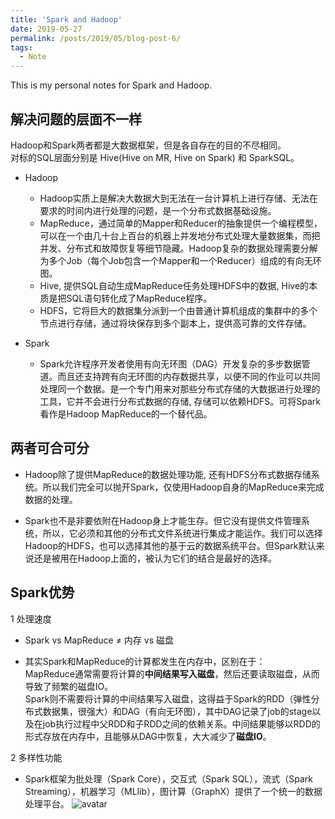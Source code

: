 ```yaml
---
title: 'Spark and Hadoop'
date: 2019-05-27
permalink: /posts/2019/05/blog-post-6/
tags:
  - Note
---
```


This is my personal notes for Spark and Hadoop.


解决问题的层面不一样
------------------
Hadoop和Spark两者都是大数据框架，但是各自存在的目的不尽相同。  
对标的SQL层面分别是 Hive(Hive on MR, Hive on Spark) 和 SparkSQL。

* Hadoop
  * Hadoop实质上是解决大数据大到无法在一台计算机上进行存储、无法在要求的时间内进行处理的问题，是一个分布式数据基础设施。  
  * MapReduce，通过简单的Mapper和Reducer的抽象提供一个编程模型，可以在一个由几十台上百台的机器上并发地分布式处理大量数据集，而把并发、分布式和故障恢复等细节隐藏。Hadoop复杂的数据处理需要分解为多个Job（每个Job包含一个Mapper和一个Reducer）组成的有向无环图。
  * Hive, 提供SQL自动生成MapReduce任务处理HDFS中的数据, Hive的本质是把SQL语句转化成了MapReduce程序。   
  * HDFS，它将巨大的数据集分派到一个由普通计算机组成的集群中的多个节点进行存储，通过将块保存到多个副本上，提供高可靠的文件存储。  

* Spark
  * Spark允许程序开发者使用有向无环图（DAG）开发复杂的多步数据管道。而且还支持跨有向无环图的内存数据共享，以便不同的作业可以共同处理同一个数据。是一个专门用来对那些分布式存储的大数据进行处理的工具，它并不会进行分布式数据的存储, 存储可以依赖HDFS。可将Spark看作是Hadoop MapReduce的一个替代品。


两者可合可分
-----------

* Hadoop除了提供MapReduce的数据处理功能, 还有HDFS分布式数据存储系统。所以我们完全可以抛开Spark，仅使用Hadoop自身的MapReduce来完成数据的处理。

* Spark也不是非要依附在Hadoop身上才能生存。但它没有提供文件管理系统，所以，它必须和其他的分布式文件系统进行集成才能运作。我们可以选择Hadoop的HDFS，也可以选择其他的基于云的数据系统平台。但Spark默认来说还是被用在Hadoop上面的，被认为它们的结合是最好的选择。


Spark优势
--------

1 处理速度

* Spark vs MapReduce ≠ 内存 vs 磁盘
    
* 其实Spark和MapReduce的计算都发生在内存中，区别在于：  
MapReduce通常需要将计算的**中间结果写入磁盘**，然后还要读取磁盘，从而导致了频繁的磁盘IO。  
Spark则不需要将计算的中间结果写入磁盘，这得益于Spark的RDD（弹性分布式数据集，很强大）和DAG（有向无环图），其中DAG记录了job的stage以及在job执行过程中父RDD和子RDD之间的依赖关系。中间结果能够以RDD的形式存放在内存中，且能够从DAG中恢复，大大减少了**磁盘IO**。


2 多样性功能

 * Spark框架为批处理（Spark Core），交互式（Spark SQL），流式（Spark Streaming），机器学习（MLlib），图计算（GraphX）提供了一个统一的数据处理平台。
 ![avatar](https://pic2.zhimg.com/80/758b9036744367c3e24ff75d768b6b59_720w.jpg)

